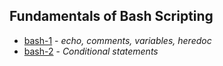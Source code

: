 ## Fundamentals of Bash Scripting



* [bash-1](bashScripting/bash-1.sh) - _echo, comments, variables, heredoc_ 
* [bash-2](bashScripting/bash-2.sh) - _Conditional statements_

